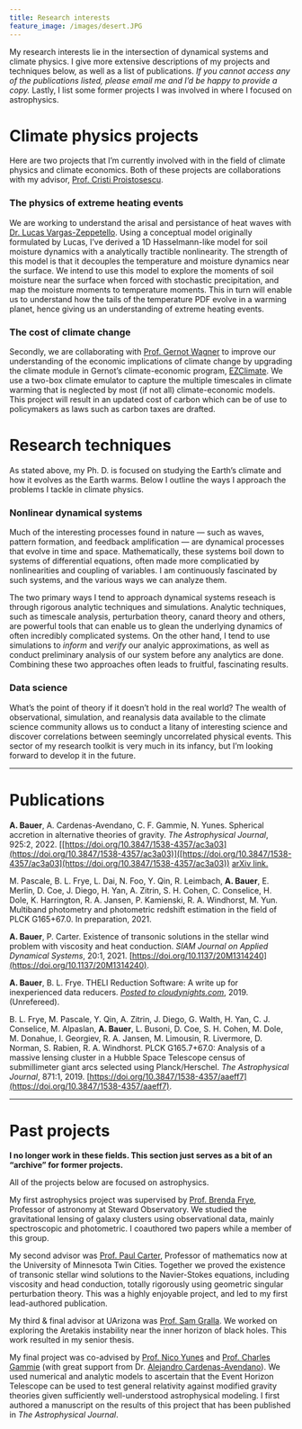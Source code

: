 ```yaml
---
title: Research interests
feature_image: /images/desert.JPG
---
```


My research interests lie in the intersection of dynamical systems and climate physics. I give more extensive descriptions of my projects and techniques below, as well as a list of publications. *If you cannot access any of the publications listed, please email me and I’d be happy to provide a copy.* Lastly, I list some former projects I was involved in where I focused on astrophysics. 

# Climate physics projects

Here are two projects that I’m currently involved with in the field of climate physics and climate economics. Both of these projects are collaborations with my advisor, [Prof. Cristi Proistosescu](https://cristi.web.illinois.edu/).

### The physics of extreme heating events 
We are working to understand the arisal and persistance of heat waves with [Dr. Lucas Vargas-Zeppetello](https://vargaszeppetello.weebly.com/). Using a conceptual model originally formulated by Lucas, I’ve derived a 1D Hasselmann-like model for soil moisture dynamics with a analytically tractible nonlinearity. The strength of this model is that it decouples the temperature and moisture dynamics near the surface. We intend to use this model to explore the moments of soil moisture near the surface when forced with stochastic precipitation, and map the moisture moments to temperature moments.  This in turn will enable us to understand how the tails of the temperature PDF evolve in a warming planet, hence giving us an understanding of extreme heating events. 

### The cost of climate change 
Secondly, we are collaborating with [Prof. Gernot Wagner](gwagner.com) to improve our understanding of the economic implications of climate change by upgrading the climate module in Gernot’s climate-economic program, [EZClimate](https://github.com/Litterman/EZClimate). We use a two-box climate emulator to capture the multiple timescales in climate warming that is neglected by most (if not all) climate-economic models. This project will result in an updated cost of carbon which can be of use to policymakers as laws such as carbon taxes are drafted. 

# Research techniques

As stated above, my Ph. D. is focused on studying the Earth’s climate and how it evolves as the Earth warms. Below I outline the ways I approach the problems I tackle in climate physics.

### Nonlinear dynamical systems

Much of the interesting processes found in nature — such as waves, pattern formation, and feedback amplification — are dynamical processes that evolve in time and space. Mathematically, these systems boil down to systems of differential equations, often made more complicatied by nonlinearities and coupling of variables. I am continuously fascinated by such systems, and the various ways we can analyze them. 

The two primary ways I tend to approach dynamical systems reseach is through rigorous analytic techniques and simulations. Analytic techniques, such as timescale analysis, perturbation theory, canard theory and others, are powerful tools that can enable us to glean the underlying dynamics of often incredibly complicated systems. On the other hand, I tend to use simulations to *inform* and *verify* our analyic approximations, as well as conduct preliminary analysis of our system before any analytics are done. Combining these two approaches often leads to fruitful, fascinating results. 

### Data science 

What’s the point of theory if it doesn’t hold in the real world? The wealth of observational, simulation, and reanalysis data available to the climate science community allows us to conduct a litany of interesting science and discover correlations between seemingly uncorrelated physical events. This sector of my research toolkit is very much in its infancy, but I’m looking forward to develop it in the future.

---

# Publications

**A. Bauer**, A. Cardenas-Avendano, C. F. Gammie, N. Yunes. Spherical accretion in alternative theories of gravity.  *The Astrophysical Journal*, 925:2, 2022. [[https://doi.org/10.3847/1538-4357/ac3a03](https://doi.org/10.3847/1538-4357/ac3a03)]([https://doi.org/10.3847/1538-4357/ac3a03](https://doi.org/10.3847/1538-4357/ac3a03)) [arXiv link.](https://arxiv.org/abs/2111.02178)

M. Pascale, B. L. Frye, L. Dai, N. Foo, Y. Qin, R. Leimbach, **A. Bauer**, E. Merlin, D. Coe, J. Diego, H. Yan, A. Zitrin, S. H. Cohen, C. Conselice, H. Dole, K. Harrington, R. A. Jansen, P. Kamienski, R. A. Windhorst, M. Yun. Multiband photometry and photometric redshift estimation in the field of PLCK G165+67.0. In preparation, 2021.

**A. Bauer**, P. Carter. Existence of transonic solutions in the stellar wind problem with viscosity and heat conduction. *SIAM Journal on Applied Dynamical Systems*, 20:1, 2021. [https://doi.org/10.1137/20M1314240](https://doi.org/10.1137/20M1314240).

**A. Bauer**, B. L. Frye. THELI Reduction Software: A write up for inexperienced data reducers. [*Posted to cloudynights.com*](https://www.cloudynights.com/topic/679713-write-up-for-inexperienced-theli-users/), 2019. (Unrefereed).

B. L. Frye, M. Pascale, Y. Qin, A. Zitrin, J. Diego, G. Walth, H. Yan, C. J. Conselice, M. Alpaslan, **A. Bauer**, L. Busoni, D. Coe, S. H. Cohen, M. Dole, M. Donahue, I. Georgiev, R. A. Jansen, M. Limousin, R. Livermore, D. Norman, S. Rabien, R. A. Windhorst. PLCK G165.7+67.0: Analysis of a massive lensing cluster in a Hubble Space Telescope census of submillimeter giant arcs selected using Planck/Herschel. *The Astrophysical Journal*, 871:1, 2019. [https://doi.org/10.3847/1538-4357/aaeff7](https://doi.org/10.3847/1538-4357/aaeff7).

---

# Past projects

**I no longer work in these fields. This section just serves as a bit of an “archive” for former projects.**

All of the projects below are focused on astrophysics. 

My first astrophysics project was supervised by [Prof. Brenda Frye](https://www.as.arizona.edu/people/faculty/brenda-frye), Professor of astronomy at Steward Observatory. We studied the gravitational lensing of galaxy clusters using observational data, mainly spectroscopic and photometric. I coauthored two papers while a member of this group.

My second advisor was [Prof. Paul Carter](https://www.math.uci.edu/~pacarter/), Professor of mathematics now at the University of Minnesota Twin Cities. Together we proved the existence of transonic stellar wind solutions to the Navier-Stokes equations, including viscosity and head conduction, totally rigorously using geometric singular perturbation theory. This was a highly enjoyable project, and led to my first lead-authored publication.

My third & final advisor at UArizona was [Prof. Sam Gralla](http://u.arizona.edu/~sgralla/). We worked on exploring the Aretakis instability near the inner horizon of black holes. This work resulted in my senior thesis.

My final project was co-advised by [Prof. Nico Yunes](https://physics.illinois.edu/people/directory/profile/nyunes) and [Prof. Charles Gammie](https://physics.illinois.edu/people/directory/profile/gammie) (with great support from Dr. [Alejandro Cardenas-Avendano](https://alejandroc137.bitbucket.io/)). We used numerical and analytic models to ascertain that the Event Horizon Telescope can be used to test general relativity against modified gravity theories given sufficiently well-understood astrophysical modeling. I first authored a manuscript on the results of this project that has been published in *The Astrophysical Journal*.